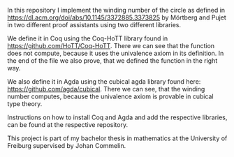 In this repository I implement the winding number of the circle as defined in https://dl.acm.org/doi/abs/10.1145/3372885.3373825 by Mörtberg and Pujet in two different proof assistants using two different libraries. 

We define it in Coq using the Coq-HoTT library found in https://github.com/HoTT/Coq-HoTT. There we can see that the function does not compute, because it uses the univalence axiom in its definition. In the end of the file we also prove, that we defined the function in the right way.

We also define it in Agda using the cubical agda library found here: https://github.com/agda/cubical.
There we can see, that the winding number computes, because the univalence axiom is provable in cubical type theory. 

Instructions on how to install Coq and Agda and add the respective libraries, can be found at the respective repository.

This project is part of my bachelor thesis in mathematics at the University of Freiburg supervised by Johan Commelin.
